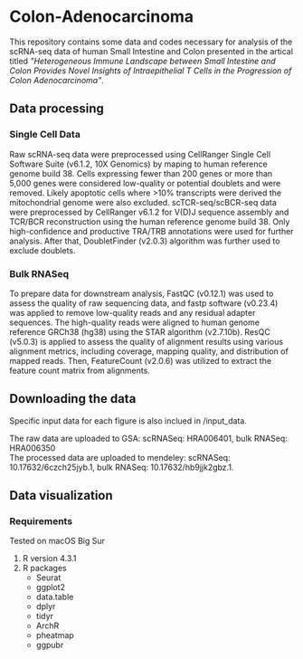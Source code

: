 # Colon-Adenocarcinoma
This repository contains some data and codes necessary for analysis of the scRNA-seq data of human Small Intestine and Colon presented in the artical titled _"Heterogeneous Immune Landscape between Small Intestine and Colon Provides Novel Insights of Intraepithelial T Cells in the Progression of Colon Adenocarcinoma"_.

## Data processing

### Single Cell Data
Raw scRNA-seq data were preprocessed using CellRanger Single Cell Software Suite (v6.1.2, 10X Genomics) by maping to human reference genome build 38. Cells expressing fewer than 200 genes or more than 5,000 genes were considered low-quality or potential doublets and were removed. Likely apoptotic cells where >10% transcripts were derived the mitochondrial genome were also excluded. scTCR-seq/scBCR-seq data were preprocessed by CellRanger v6.1.2 for V(D)J sequence assembly and TCR/BCR reconstruction using the human reference genome build 38. Only high-confidence and productive TRA/TRB annotations were used for further analysis. After that, DoubletFinder (v2.0.3) algorithm was further used to exclude doublets.
### Bulk RNASeq
To prepare data for downstream analysis, FastQC (v0.12.1) was used to assess the quality of raw sequencing data, and fastp software (v0.23.4) was applied to remove low-quality reads and any residual adapter sequences. The high-quality reads were aligned to human genome reference GRCh38 (hg38) using the STAR algorithm (v2.7.10b). ResQC (v5.0.3) is applied to assess the quality of alignment results using various alignment metrics, including coverage, mapping quality, and distribution of mapped reads. Then, FeatureCount (v2.0.6) was utilized to extract the feature count matrix from alignments. 

## Downloading the data
Specific input data for each figure is also inclued in /input_data.

The raw data are uploaded to GSA: scRNASeq: HRA006401, bulk RNASeq: HRA006350  
The processed data are uploaded to mendeley: scRNASeq: 10.17632/6czch25jyb.1, bulk RNASeq: 10.17632/hb9jjk2gbz.1.

## Data visualization
### Requirements
Tested on macOS Big Sur  
1. R version 4.3.1
2. R packages
   - Seurat
   - ggplot2
   - data.table
   - dplyr
   - tidyr
   - ArchR
   - pheatmap
   - ggpubr
